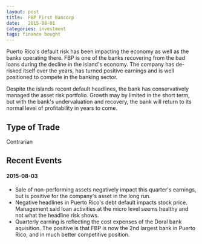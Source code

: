 ```yaml
---
layout: post
title:  FBP First Bancorp
date:   2015-08-01
categories: investment
tags: finance bought
---
```


Puerto Rico's default risk has been impacting the economy as well as the banks operating there. FBP is one of the banks recovering from the bad loans during the decline in the island's economy. The company has de-risked itself over the years, has turned positive earnings and is well positioned to compete in the banking sector. 

Despite the islands recent default headlines, the bank has conservatively managed the asset risk portfolio. Growth may by limited in the short term, but with the bank's undervaluation and recovery, the bank will return to its normal level of profitability in years to come. 

<!--more-->

## Type of Trade
 Contrarian

## Recent Events

#### 2015-08-03
- Sale of non-performing assets negatively impact this quarter's earnings, but is positive for the company's asset in the long run. 
- Negative headlines in Puerto Rico's debt default impacts stock price. Management said loan activities at the micro level seems healthy and not what the headline risk shows. 
- Quarterly earning is reflecting the cost expenses of the Doral bank aquisition. The positive is that FBP is now the 2nd largest bank in Puerto Rico, and in much better competitive position. 
